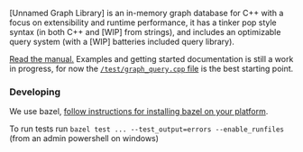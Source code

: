 [Unnamed Graph Library] is an in-memory graph database for C++ with a focus on extensibility and runtime performance, it has a tinker pop style syntax (in both C++ and [WIP] from strings), and includes an optimizable query system (with a [WIP] batteries included query library).

[Read the manual.](MANUAL.md) Examples and getting started documentation is still a work in progress, for now the [`/test/graph_query.cpp` file](/test/graph_query.cpp) is the best starting point.

### Developing

We use bazel, [follow instructions for installing bazel on your platform](https://docs.bazel.build/versions/master/install.html).

To run tests run `bazel test ... --test_output=errors --enable_runfiles` (from an admin powershell on windows)
